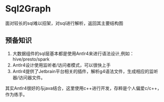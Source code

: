 # Sql2Graph
面对较长的sql难以招架，对sql进行解析，返回其主要结构图

## 预备知识
1. 大数据组件的sql层基本都是使用Antlr4来进行语法设计,例如：hive/presto/spark
2. Antlr4设计使用监听者/访问者模式，可以很快上手
3. Antlr4提供了Jetbrain平台相关的插件，解析g4语法文件，生成相应的监听器/访问器文件。


其实Antlr4很好的与java结合，这里使用c++进行开发，存粹是个人偏爱c/c++，作为练手。
